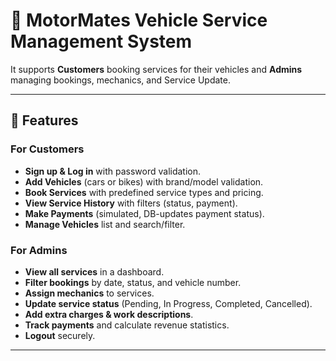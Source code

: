 # 🚗 MotorMates Vehicle Service Management System

It supports **Customers** booking services for their vehicles and **Admins** managing bookings, mechanics, and Service Update.

---

## 📌 Features

### **For Customers**
- **Sign up & Log in** with password validation.
- **Add Vehicles** (cars or bikes) with brand/model validation.
- **Book Services** with predefined service types and pricing.
- **View Service History** with filters (status, payment).
- **Make Payments** (simulated, DB-updates payment status).
- **Manage Vehicles** list and search/filter.

### **For Admins**
- **View all services** in a dashboard.
- **Filter bookings** by date, status, and vehicle number.
- **Assign mechanics** to services.
- **Update service status** (Pending, In Progress, Completed, Cancelled).
- **Add extra charges & work descriptions**.
- **Track payments** and calculate revenue statistics.
- **Logout** securely.

---

